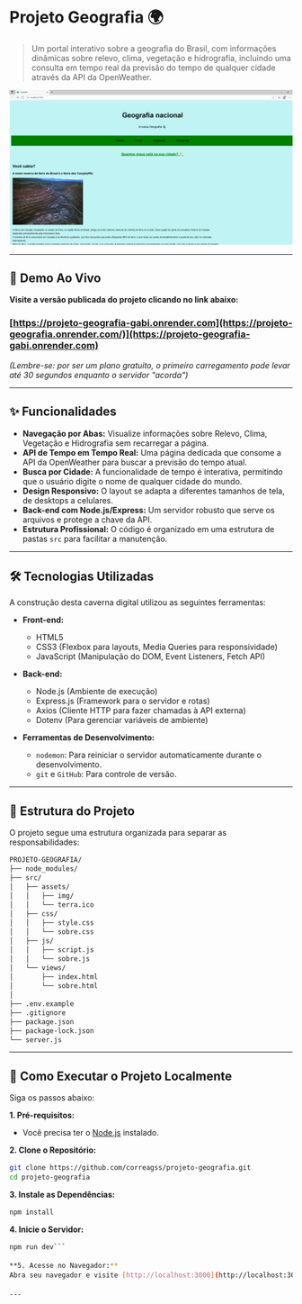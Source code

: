 # Projeto Geografia 🌍

> Um portal interativo sobre a geografia do Brasil, com informações dinâmicas sobre relevo, clima, vegetação e hidrografia, incluindo uma consulta em tempo real da previsão do tempo de qualquer cidade através da API da OpenWeather.

![Demonstração do Projeto Geografia](src/assets/image.png)

---

## 🚀 Demo Ao Vivo

**Visite a versão publicada do projeto clicando no link abaixo:**

### [https://projeto-geografia-gabi.onrender.com](https://projeto-geografia.onrender.com/)](https://projeto-geografia-gabi.onrender.com)

*(Lembre-se: por ser um plano gratuito, o primeiro carregamento pode levar até 30 segundos enquanto o servidor "acorda")*

---

## ✨ Funcionalidades

*   **Navegação por Abas:** Visualize informações sobre Relevo, Clima, Vegetação e Hidrografia sem recarregar a página.
*   **API de Tempo em Tempo Real:** Uma página dedicada que consome a API da OpenWeather para buscar a previsão do tempo atual.
*   **Busca por Cidade:** A funcionalidade de tempo é interativa, permitindo que o usuário digite o nome de qualquer cidade do mundo.
*   **Design Responsivo:** O layout se adapta a diferentes tamanhos de tela, de desktops a celulares.
*   **Back-end com Node.js/Express:** Um servidor robusto que serve os arquivos e protege a chave da API.
*   **Estrutura Profissional:** O código é organizado em uma estrutura de pastas `src` para facilitar a manutenção.

---

## 🛠️ Tecnologias Utilizadas

A construção desta caverna digital utilizou as seguintes ferramentas:

*   **Front-end:**
    *   HTML5
    *   CSS3 (Flexbox para layouts, Media Queries para responsividade)
    *   JavaScript (Manipulação do DOM, Event Listeners, Fetch API)

*   **Back-end:**
    *   Node.js (Ambiente de execução)
    *   Express.js (Framework para o servidor e rotas)
    *   Axios (Cliente HTTP para fazer chamadas à API externa)
    *   Dotenv (Para gerenciar variáveis de ambiente)

*   **Ferramentas de Desenvolvimento:**
    *   `nodemon`: Para reiniciar o servidor automaticamente durante o desenvolvimento.
    *   `git` e `GitHub`: Para controle de versão.

---

## 📁 Estrutura do Projeto

O projeto segue uma estrutura organizada para separar as responsabilidades:

```text
PROJETO-GEOGRAFIA/
├── node_modules/
├── src/
│   ├── assets/
│   │   ├── img/
│   │   └── terra.ico
│   ├── css/
│   │   ├── style.css
│   │   └── sobre.css
│   ├── js/
│   │   ├── script.js
│   │   └── sobre.js
│   └── views/
│       ├── index.html
│       └── sobre.html
│
├── .env.example
├── .gitignore
├── package.json
├── package-lock.json
└── server.js
```

---

## 🚀 Como Executar o Projeto Localmente

Siga os passos abaixo:

**1. Pré-requisitos:**
*   Você precisa ter o [Node.js](https://nodejs.org/) instalado.

**2. Clone o Repositório:**
```bash
git clone https://github.com/correagss/projeto-geografia.git
cd projeto-geografia
```

**3. Instale as Dependências:**
```bash
npm install
```

**4. Inicie o Servidor:**
```bash
npm run dev```

**5. Acesse no Navegador:**
Abra seu navegador e visite [http://localhost:3000](http://localhost:3000).

---
